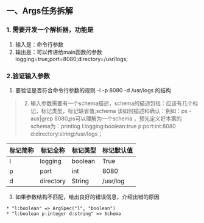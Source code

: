 ## 一、Args任务拆解
### 1. 需要开发一个解析器，功能是
1. 输入是：命令行参数
2. 输出是：可以传递给main函数的参数 logging=true;port=8080;directory=/usr/logs;



### 2.验证输入参数
1. 要验证是否符合命令行参数的规则 -l -p 8080 -d /usr/logs 的结构
> 2. 输入参数需要有一个schema描述，schema的描述包括：应该有几个标记，标记类型，标记缺省值;schema 该如何描述和确认：例如：ps -aux|grep 8080,ps可以理解为一个schema ，预先定义好本案的schema为：printlog l:logging:boolean:true p:port:int:8080 d:directory:string:/usr/logs； 


标记简称 | 标记全称 | 标记类型 | 标记默认值
---|---|---|---
l | logging | boolean | True
p | port | int | 8080
d | directory | String | /usr/log


3. 如果参数结构不匹配，给出良好的错误信息，介绍出错的原因


```
* "l:boolean" => ArgSpec("l", "boolean")
* "l:boolean p:integer d:string" => Schema
 
```
